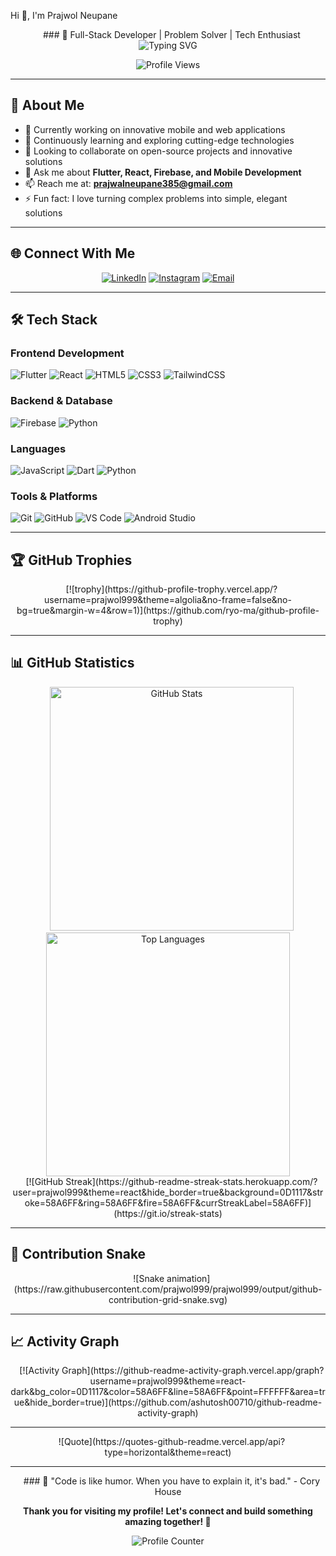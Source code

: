 Hi 👋, I'm Prajwol Neupane

<div align="center">
  
### 🚀 Full-Stack Developer | Problem Solver | Tech Enthusiast

<img src="https://readme-typing-svg.herokuapp.com?font=Fira+Code&size=22&duration=3000&pause=1000&center=true&vCenter=true&width=600&lines=Flutter+%7C+React+%7C+Firebase+Developer;Mobile+%26+Web+Application+Developer;Always+Learning+New+Technologies;Open+to+Collaboration+%26+Opportunities!" alt="Typing SVG" />

![Profile Views](https://komarev.com/ghpvc/?username=prajwol999&label=Profile%20Views&color=0e75b6&style=for-the-badge)

</div>

---

## 🎯 About Me

- 🔭 Currently working on innovative mobile and web applications
- 🌱 Continuously learning and exploring cutting-edge technologies
- 👯 Looking to collaborate on open-source projects and innovative solutions
- 💬 Ask me about **Flutter, React, Firebase, and Mobile Development**
- 📫 Reach me at: **prajwalneupane385@gmail.com**
- ⚡ Fun fact: I love turning complex problems into simple, elegant solutions

---

## 🌐 Connect With Me

<div align="center">

[![LinkedIn](https://img.shields.io/badge/LinkedIn-0077B5?style=for-the-badge&logo=linkedin&logoColor=white)](https://linkedin.com/in/prajwal%20neupane)
[![Instagram](https://img.shields.io/badge/Instagram-E4405F?style=for-the-badge&logo=instagram&logoColor=white)](https://instagram.com/praz_woley)
[![Email](https://img.shields.io/badge/Email-D14836?style=for-the-badge&logo=gmail&logoColor=white)](mailto:prajwalneupane385@gmail.com)

</div>

---

## 🛠️ Tech Stack

### Frontend Development
![Flutter](https://img.shields.io/badge/Flutter-02569B?style=for-the-badge&logo=flutter&logoColor=white)
![React](https://img.shields.io/badge/React-20232A?style=for-the-badge&logo=react&logoColor=61DAFB)
![HTML5](https://img.shields.io/badge/HTML5-E34F26?style=for-the-badge&logo=html5&logoColor=white)
![CSS3](https://img.shields.io/badge/CSS3-1572B6?style=for-the-badge&logo=css3&logoColor=white)
![TailwindCSS](https://img.shields.io/badge/Tailwind_CSS-38B2AC?style=for-the-badge&logo=tailwind-css&logoColor=white)

### Backend & Database
![Firebase](https://img.shields.io/badge/Firebase-039BE5?style=for-the-badge&logo=Firebase&logoColor=white)
![Python](https://img.shields.io/badge/Python-3776AB?style=for-the-badge&logo=python&logoColor=white)

### Languages
![JavaScript](https://img.shields.io/badge/JavaScript-F7DF1E?style=for-the-badge&logo=javascript&logoColor=black)
![Dart](https://img.shields.io/badge/Dart-0175C2?style=for-the-badge&logo=dart&logoColor=white)
![Python](https://img.shields.io/badge/Python-3776AB?style=for-the-badge&logo=python&logoColor=white)

### Tools & Platforms
![Git](https://img.shields.io/badge/Git-F05032?style=for-the-badge&logo=git&logoColor=white)
![GitHub](https://img.shields.io/badge/GitHub-100000?style=for-the-badge&logo=github&logoColor=white)
![VS Code](https://img.shields.io/badge/Visual_Studio_Code-0078D4?style=for-the-badge&logo=visual%20studio%20code&logoColor=white)
![Android Studio](https://img.shields.io/badge/Android_Studio-3DDC84?style=for-the-badge&logo=android-studio&logoColor=white)

---

## 🏆 GitHub Trophies

<div align="center">
  
[![trophy](https://github-profile-trophy.vercel.app/?username=prajwol999&theme=algolia&no-frame=false&no-bg=true&margin-w=4&row=1)](https://github.com/ryo-ma/github-profile-trophy)

</div>

---

## 📊 GitHub Statistics

<div align="center">
  
<img width="390" src="https://github-readme-stats.vercel.app/api?username=prajwol999&show_icons=true&theme=react&hide_border=true&bg_color=0D1117&title_color=58A6FF&icon_color=58A6FF&text_color=C9D1D9" alt="GitHub Stats" />

<img width="390" src="https://github-readme-stats.vercel.app/api/top-langs/?username=prajwol999&layout=compact&theme=react&hide_border=true&bg_color=0D1117&title_color=58A6FF&text_color=C9D1D9" alt="Top Languages" />

</div>

<div align="center">
  
[![GitHub Streak](https://github-readme-streak-stats.herokuapp.com/?user=prajwol999&theme=react&hide_border=true&background=0D1117&stroke=58A6FF&ring=58A6FF&fire=58A6FF&currStreakLabel=58A6FF)](https://git.io/streak-stats)

</div>

---

## 🐍 Contribution Snake

<div align="center">
  
![Snake animation](https://raw.githubusercontent.com/prajwol999/prajwol999/output/github-contribution-grid-snake.svg)

</div>

---

## 📈 Activity Graph

<div align="center">
  
[![Activity Graph](https://github-readme-activity-graph.vercel.app/graph?username=prajwol999&theme=react-dark&bg_color=0D1117&color=58A6FF&line=58A6FF&point=FFFFFF&area=true&hide_border=true)](https://github.com/ashutosh00710/github-readme-activity-graph)

</div>

---



<div align="center">
  
![Quote](https://quotes-github-readme.vercel.app/api?type=horizontal&theme=react)

</div>

---

<div align="center">
  
### 🌟 "Code is like humor. When you have to explain it, it's bad." - Cory House

**Thank you for visiting my profile! Let's connect and build something amazing together! 🚀**

![Profile Counter](https://profile-counter.glitch.me/prajwol999/count.svg)

</div>
